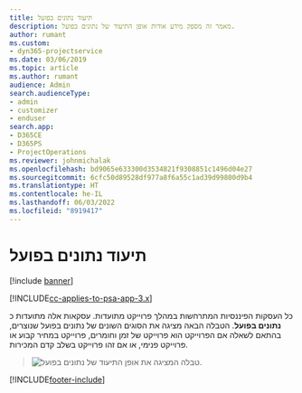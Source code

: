 ```yaml
---
title: תיעוד נתונים בפועל
description: מאמר זה מספק מידע אודות אופן התיעוד של נתונים בפועל.
author: rumant
ms.custom:
- dyn365-projectservice
ms.date: 03/06/2019
ms.topic: article
ms.author: rumant
audience: Admin
search.audienceType:
- admin
- customizer
- enduser
search.app:
- D365CE
- D365PS
- ProjectOperations
ms.reviewer: johnmichalak
ms.openlocfilehash: bd9065e633300d3534821f9308851c1496d04e27
ms.sourcegitcommit: 6cfc50d89528df977a8f6a55c1ad39d99800d9b4
ms.translationtype: HT
ms.contentlocale: he-IL
ms.lasthandoff: 06/03/2022
ms.locfileid: "8919417"
---
```

# <a name="recording-actuals"></a>תיעוד נתונים בפועל 

[!include [banner](../includes/psa-now-project-operations.md)]

[!INCLUDE[cc-applies-to-psa-app-3.x](../includes/cc-applies-to-psa-app-3x.md)]

כל העסקות הפיננסיות המתרחשות במהלך פרוייקט מתועדות. עסקאות אלה מתועדות כ **נתונים בפועל**. הטבלה הבאה מציגה את הסוגים השונים של נתונים בפועל שנוצרים, בהתאם לשאלה אם הפרוייקט הוא פרוייקט של זמן וחומרים, פרוייקט במחיר קבוע או פרוייקט פנימי, או אם זהו פרוייקט בשלב קדם המכירות.

> ![טבלה המציגה את אופן התיעוד של נתונים בפועל.](media/advanced-table2.png)


[!INCLUDE[footer-include](../includes/footer-banner.md)]
